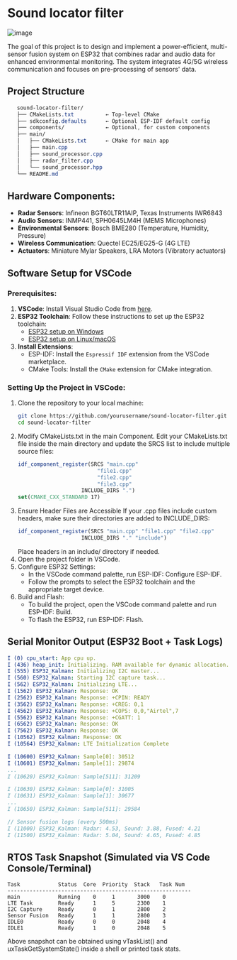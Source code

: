 # Sound locator filter

![image](https://github.com/user-attachments/assets/7a0e1f4a-c19f-4895-93ae-e880d86f8ce6)

The goal of this project is to design and implement a power-efficient, multi-sensor fusion system on ESP32 that combines radar and audio data for enhanced environmental monitoring. The system integrates 4G/5G wireless communication and focuses on pre-processing of sensors' data.

## Project Structure
```css
   sound-locator-filter/
   ├── CMakeLists.txt          ← Top-level CMake
   ├── sdkconfig.defaults      ← Optional ESP-IDF default config
   ├── components/             ← Optional, for custom components
   ├── main/
   │   ├── CMakeLists.txt      ← CMake for main app
   │   ├── main.cpp
   │   ├── sound_processor.cpp
   │   ├── radar_filter.cpp
   │   └── sound_processor.hpp
   └── README.md
```

## Hardware Components:
- **Radar Sensors**: Infineon BGT60LTR11AIP, Texas Instruments IWR6843
- **Audio Sensors**: INMP441, SPH0645LM4H (MEMS Microphones)
- **Environmental Sensors**: Bosch BME280 (Temperature, Humidity, Pressure)
- **Wireless Communication**: Quectel EC25/EG25-G (4G LTE)
- **Actuators**: Miniature Mylar Speakers, LRA Motors (Vibratory actuators)

## Software Setup for VSCode

### Prerequisites:
1. **VSCode**: Install Visual Studio Code from [here](https://code.visualstudio.com/).
2. **ESP32 Toolchain**: Follow these instructions to set up the ESP32 toolchain:
   - [ESP32 setup on Windows](https://docs.espressif.com/projects/esp-idf/en/latest/esp32/get-started/windows.html)
   - [ESP32 setup on Linux/macOS](https://docs.espressif.com/projects/esp-idf/en/latest/esp32/get-started/linux-macos.html)
3. **Install Extensions**:
   - ESP-IDF: Install the `Espressif IDF` extension from the VSCode marketplace.
   - CMake Tools: Install the `CMake` extension for CMake integration.

### Setting Up the Project in VSCode:
1. Clone the repository to your local machine:
   ```bash
   git clone https://github.com/yourusername/sound-locator-filter.git
   cd sound-locator-filter
2. Modify CMakeLists.txt in the main Component. Edit your CMakeLists.txt file inside the main directory and update the SRCS list to include multiple source files:
   ```CMake
   idf_component_register(SRCS "main.cpp"
                            "file1.cpp"
                            "file2.cpp"
                            "file3.cpp"
                       INCLUDE_DIRS ".")
   set(CMAKE_CXX_STANDARD 17)

3. Ensure Header Files are Accessible
   If your .cpp files include custom headers, make sure their directories are added to INCLUDE_DIRS:
   ```CMake
   idf_component_register(SRCS "main.cpp" "file1.cpp" "file2.cpp"
                       INCLUDE_DIRS "." "include")
   ```
   Place headers in an include/ directory if needed.
4. Open the project folder in VSCode.
5. Configure ESP32 Settings:
   - In the VSCode command palette, run ESP-IDF: Configure ESP-IDF.
   - Follow the prompts to select the ESP32 toolchain and the appropriate target device.
6. Build and Flash:
   - To build the project, open the VSCode command palette and run ESP-IDF: Build.
   - To flash the ESP32, run ESP-IDF: Flash.

## Serial Monitor Output (ESP32 Boot + Task Logs)
   ```yaml   
   I (0) cpu_start: App cpu up.
   I (436) heap_init: Initializing. RAM available for dynamic allocation...
   I (555) ESP32_Kalman: Initializing I2C master...
   I (560) ESP32_Kalman: Starting I2C capture task...
   I (562) ESP32_Kalman: Initializing LTE...
   I (1562) ESP32_Kalman: Response: OK
   I (2562) ESP32_Kalman: Response: +CPIN: READY
   I (3562) ESP32_Kalman: Response: +CREG: 0,1
   I (4562) ESP32_Kalman: Response: +COPS: 0,0,"Airtel",7
   I (5562) ESP32_Kalman: Response: +CGATT: 1
   I (6562) ESP32_Kalman: Response: OK
   I (7562) ESP32_Kalman: Response: OK
   I (10562) ESP32_Kalman: Response: OK
   I (10564) ESP32_Kalman: LTE Initialization Complete
   
   I (10600) ESP32_Kalman: Sample[0]: 30512
   I (10601) ESP32_Kalman: Sample[1]: 29874
   ...
   I (10620) ESP32_Kalman: Sample[511]: 31209
   
   I (10630) ESP32_Kalman: Sample[0]: 31005
   I (10631) ESP32_Kalman: Sample[1]: 30677
   ...
   I (10650) ESP32_Kalman: Sample[511]: 29584
   
   // Sensor fusion logs (every 500ms)
   I (11000) ESP32_Kalman: Radar: 4.53, Sound: 3.88, Fused: 4.21
   I (11500) ESP32_Kalman: Radar: 5.04, Sound: 4.65, Fused: 4.85
   ```

## RTOS Task Snapshot (Simulated via VS Code Console/Terminal)
   ```Plaintext   
   Task            Status  Core  Priority  Stack   Task Num
   ----------------------------------------------------------
   main            Running    0     1       3000    0
   LTE Task        Ready      1     5       2300    1
   I2C Capture     Ready      0     1       2800    2
   Sensor Fusion   Ready      1     1       2800    3
   IDLE0           Ready      0     0       2048    4
   IDLE1           Ready      1     0       2048    5
```
   Above snapshot can be obtained using vTaskList() and uxTaskGetSystemState() inside a shell or printed task stats.
